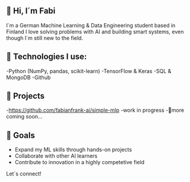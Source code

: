 ## 👋 Hi, I´m Fabi

I´m a German Machine Learning & Data Engineering student based in Finland
I love solving problems with AI and building smart systems, even though I´m still new to the field.

## 🔧 Technologies I use:
-Python (NumPy, pandas, scikit-learn)
-TensorFlow & Keras
-SQL & MongoDB
-Github

## 🧪 Projects
-https://github.com/fabianfrank-ai/simple-mlp -work in progress
-🚀more coming soon...

## 🎯 Goals
- Expand my ML skills through hands-on projects
- Collaborate with other AI learners
- Contribute to innovation in a highly competetive field

Let´s connect!

<!--
**fabianfrank-ai/fabianfrank-ai** is a ✨ _special_ ✨ repository because its `README.md` (this file) appears on your GitHub profile.

Here are some ideas to get you started:

- 🔭 I’m currently working on ...
- 🌱 I’m currently learning ...
- 👯 I’m looking to collaborate on ...
- 🤔 I’m looking for help with ...
- 💬 Ask me about ...
- 📫 How to reach me: ...
- 😄 Pronouns: ...
- ⚡ Fun fact: ...
-->
